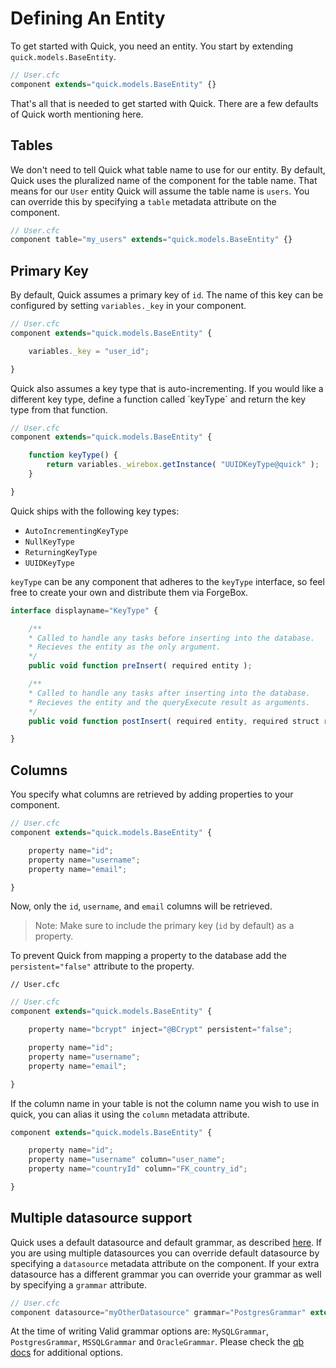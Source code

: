 # Defining An Entity

To get started with Quick, you need an entity. You start by extending `quick.models.BaseEntity`.

```javascript
// User.cfc
component extends="quick.models.BaseEntity" {}
```

That's all that is needed to get started with Quick. There are a few defaults of Quick worth mentioning here.

## Tables

We don't need to tell Quick what table name to use for our entity. By default, Quick uses the pluralized name of the component for the table name. That means for our `User` entity Quick will assume the table name is `users`. You can override this by specifying a `table` metadata attribute on the component.

```javascript
// User.cfc
component table="my_users" extends="quick.models.BaseEntity" {}
```

## Primary Key

By default, Quick assumes a primary key of `id`. The name of this key can be
configured by setting `variables._key` in your component.

```javascript
// User.cfc
component extends="quick.models.BaseEntity" {

    variables._key = "user_id";

}
```

Quick also assumes a key type that is auto-incrementing. If you would like a
different key type, define a function called \`keyType\` and return the key type
from that function.

```javascript
// User.cfc
component extends="quick.models.BaseEntity" {

    function keyType() {
        return variables._wirebox.getInstance( "UUIDKeyType@quick" );
    }

}
```

Quick ships with the following key types:

+ `AutoIncrementingKeyType`
+ `NullKeyType`
+ `ReturningKeyType`
+ `UUIDKeyType`

`keyType` can be any component that adheres to the `keyType` interface, so feel
free to create your own and distribute them via ForgeBox.

```javascript
interface displayname="KeyType" {

    /**
    * Called to handle any tasks before inserting into the database.
    * Recieves the entity as the only argument.
    */
    public void function preInsert( required entity );

    /**
    * Called to handle any tasks after inserting into the database.
    * Recieves the entity and the queryExecute result as arguments.
    */
    public void function postInsert( required entity, required struct result );

}
```

## Columns

You specify what columns are retrieved by adding properties to your component.

```javascript
// User.cfc
component extends="quick.models.BaseEntity" {

    property name="id";
    property name="username";
    property name="email";

}
```

Now, only the `id`, `username`, and `email` columns will be retrieved.

> Note: Make sure to include the primary key \(`id` by default\) as a property.

To prevent Quick from mapping a property to the database add the `persistent="false"` attribute to the property.

```text
// User.cfc
```

```javascript
// User.cfc
component extends="quick.models.BaseEntity" {

    property name="bcrypt" inject="@BCrypt" persistent="false";

    property name="id";
    property name="username";
    property name="email";

}
```

If the column name in your table is not the column name you wish to use in quick, you can alias it using the `column` metadata attribute.

```javascript
component extends="quick.models.BaseEntity" {

    property name="id";
    property name="username" column="user_name";
    property name="countryId" column="FK_country_id";

}
```

## Multiple datasource support

Quick uses a default datasource and default grammar, as described [here](./). If you are using multiple datasources you can override default datasource by specifying a `datasource` metadata attribute on the component. If your extra datasource has a different grammar you can override your grammar as well by specifying a `grammar` attribute.

```javascript
// User.cfc
component datasource="myOtherDatasource" grammar="PostgresGrammar" extends="quick.models.BaseEntity" {}
```

At the time of writing Valid grammar options are: `MySQLGrammar`, `PostgresGrammar`, `MSSQLGrammar` and `OracleGrammar`. Please check the [qb docs](https://qb.ortusbooks.com/) for additional options.

